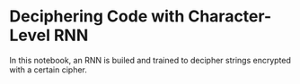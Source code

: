 # Deciphering Code with Character-Level RNN
In this notebook, an RNN is builed and trained to decipher strings encrypted with a certain cipher.

